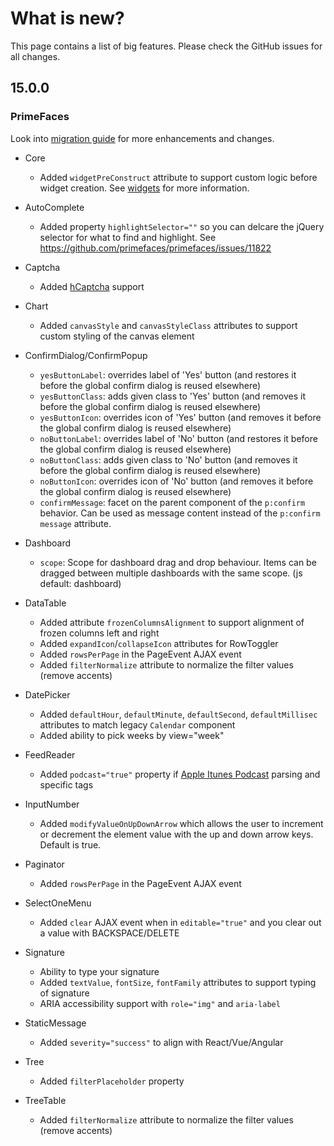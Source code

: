# What is new?

This page contains a list of big features. Please check the GitHub issues for all changes.

## 15.0.0

### PrimeFaces

Look into [migration guide](https://primefaces.github.io/primefaces/15_0_0/#/../migrationguide/15_0_0) for more enhancements and changes.

* Core
    * Added `widgetPreConstruct` attribute to support custom logic before widget creation. See [widgets](../core/widgets.md) for more information.
    
* AutoComplete
    * Added property `highlightSelector=""` so you can delcare the jQuery selector for what to find and highlight. See https://github.com/primefaces/primefaces/issues/11822 
    
* Captcha
    * Added [hCaptcha](https://www.hcaptcha.com/) support
    
* Chart
    * Added `canvasStyle` and `canvasStyleClass` attributes to support custom styling of the canvas element
    
* ConfirmDialog/ConfirmPopup
    * `yesButtonLabel`: overrides label of 'Yes' button (and restores it before the global confirm dialog is reused elsewhere)
    * `yesButtonClass`: adds given class to 'Yes' button (and removes it before the global confirm dialog is reused elsewhere)
    * `yesButtonIcon`: overrides icon of 'Yes' button (and removes it before the global confirm dialog is reused elsewhere)
    * `noButtonLabel`: overrides label of 'No' button (and restores it before the global confirm dialog is reused elsewhere)
    * `noButtonClass`: adds given class to 'No' button (and removes it before the global confirm dialog is reused elsewhere)
    * `noButtonIcon`: overrides icon of 'No' button (and removes it before the global confirm dialog is reused elsewhere)
    * `confirmMessage`: facet on the parent component of the `p:confirm` behavior. Can be used as message content instead of the `p:confirm` `message` attribute.
  
* Dashboard
    *  `scope`: Scope for dashboard drag and drop behaviour. Items can be dragged between multiple dashboards with the same scope. (js default: dashboard)

* DataTable 
    * Added attribute `frozenColumnsAlignment` to support alignment of frozen columns left and right
    * Added `expandIcon`/`collapseIcon` attributes for RowToggler
    * Added `rowsPerPage` in the PageEvent AJAX event
    * Added `filterNormalize` attribute to normalize the filter values (remove accents)

* DatePicker
    * Added `defaultHour`, `defaultMinute`, `defaultSecond`, `defaultMillisec` attributes to match legacy `Calendar` component
    * Added ability to pick weeks by view="week"

* FeedReader

    * Added `podcast="true"` property if [Apple Itunes Podcast](https://help.apple.com/itc/podcasts_connect/#/itcb54353390) parsing and specific tags 

* InputNumber
    * Added `modifyValueOnUpDownArrow` which allows the user to increment or decrement the element value with the up and down arrow keys. Default is true.

* Paginator 
    * Added `rowsPerPage` in the PageEvent AJAX event

* SelectOneMenu
    * Added `clear` AJAX event when in `editable="true"` and you clear out a value with BACKSPACE/DELETE

* Signature
    * Ability to type your signature
    * Added `textValue`, `fontSize`, `fontFamily` attributes to support typing of signature
    * ARIA accessibility support with `role="img"` and `aria-label`

* StaticMessage
    * Added `severity="success"` to align with React/Vue/Angular

* Tree
    * Added `filterPlaceholder` property

* TreeTable
    * Added `filterNormalize` attribute to normalize the filter values (remove accents)

    